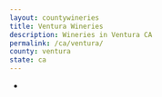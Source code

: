 ```yaml
---
layout: countywineries
title: Ventura Wineries
description: Wineries in Ventura CA
permalink: /ca/ventura/
county: ventura
state: ca
---
```

-
